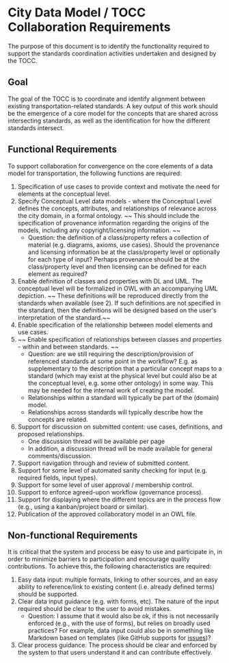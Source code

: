 # City Data Model / TOCC Collaboration Requirements

The purpose of this document is to identify the functionality required to support the standards coordination activities undertaken and designed by the TOCC.

## Goal
The goal of the TOCC is to coordinate and identify alignment between existing transportation-related standards. A key output of this work should be the emergence of a core model for the concepts that are shared across intersecting standards, as well as the identification for how the different standards intersect.

## Functional Requirements
To support collaboration for convergence on the core elements of a data model for transportation, the following functions are required:
1. Specification of use cases to provide context and motivate the need for elements at the conceptual level.
2. Specify Conceptual Level data models - where the Conceptual Level defines the concepts, attributes, and relationships of relevance across the city domain, in a formal ontology.
   ~~ This should include the specification of provenance information regarding the origins of the models, including any copyright/licensing information. ~~
   * Question: the definition of a class/property refers a collection of material (e.g. diagrams, axioms, use cases). Should the provenance and licensing information be at the class/property level or optionally for each type of input? Perhaps provenance should be at the class/property level and then licensing can be defined for each element as required?
3. Enable definition of classes and properties with DL and UML. The conceptual level will be formalized in OWL with an accompanying UML depiction.
   ~~ These definitions will be reproduced directly from the standards when available (see 2). If such definitions are not specified in the standard, then the definitions will be designed based on the user's interpretation of the standard.~~
4. Enable specification of the relationship between model elements and use cases. 
5. ~~ Enable specification of relationships between classes and properties - within and between standards. ~~
   * Question: are we still requiring the description/provision of referenced standards at some point in the workflow? E.g. as supplementary to the description that a particular concept maps to a standard (which may exist at the physical level but could also be at the conceptual level, e.g. some other ontology) in some way. This may be needed for the internal work of creating the model.
   * Relationships within a standard will typically be part of the (domain) model.
   * Relationships across standards will typically describe how the concepts are related.
6. Support for discussion on submitted content: use cases, definitions, and proposed relationships.
   * One discussion thread will be available per page
   * In addition, a discussion thread will be made available for general comments/discussion.
7. Support navigation through and review of submitted content.
8. Support for some level of automated sanity checking for input (e.g. required fields, input types).
9. Support for some level of user approval / membership control.
10. Support to enforce agreed-upon workflow (governance process).
11. Support for displaying where the different topics are in the process flow (e.g., using a kanban/project board or similar).
12. Publication of the approved collaboratory model in an OWL file.

## Non-functional Requirements
It is critical that the system and process be easy to use and participate in, in order to minimize barriers to participation and encourage quality contributions. To achieve this, the following characteristics are required:
1. Easy data input: multiple formats, linking to other sources, and an easy ability to reference/link to existing content (i.e. already defined terms) should be supported.
2. Clear data input guidance (e.g. with forms, etc). The nature of the input required should be clear to the user to avoid mistakes.
   * Question: I assume that it would also be ok, if this is not necessarily enforced (e.g., with the use of forms), but relies on broadly used practices? For example, data input could also be in something like Markdown based on templates (like GitHub supports for [issues](https://help.github.com/en/github/building-a-strong-community/configuring-issue-templates-for-your-repository))?
3. Clear process guidance. The process should be clear and enforced by the system to that users understand it and can contribute effectively.
